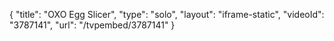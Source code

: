 {
    "title": "OXO Egg Slicer",
    "type": "solo",
    "layout": "iframe-static",
    "videoId": "3787141",
    "url": "\/tvpembed\/3787141"
}